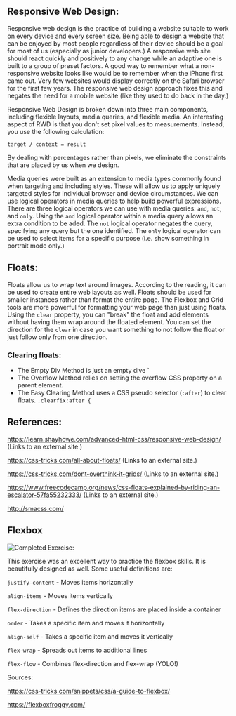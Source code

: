 ## Responsive Web Design:

Responsive web design is the practice of building a website suitable to work on every device and every screen size.  Being able to design a website that can be enjoyed by most people regardless of their device should be a goal for most of us (especially as junior developers.)  A responsive web site should react quickly and positively to any change while an adaptive one is built to a group of preset factors.  A good way to remember what a non-responsive website looks like would be to remember when the iPhone first came out.  Very few websites would display correctly on the Safari browser for the first few years.  The responsive web design approach fixes this and negates the need for a mobile website (like they used to do back in the day.)

Responsive Web Design is broken down into three main components, including flexible layouts, media queries, and flexible media.  An interesting aspect of RWD is that you don't set pixel values to measurements.  Instead, you use the following calculation: 

`target / context = result`

By dealing with percentages rather than pixels, we eliminate the constraints that are placed by us when we design.  

Media queries were built as an extension to media types commonly found when targeting and including styles.  These will allow us to apply uniquely targeted styles for individual browser and device circumstances.  We can use logical operators in media queries to help build powerful expressions.  There are three logical operators we can use with media queries: `and`, `not`, and `only`.  Using the `and` logical operator within a media query allows an extra condition to be aded.  The `not` logical operator negates the query, specifying any query but the one identified.  The `only` logical operator can be used to select items for a specific purpose (i.e. show something in portrait mode only.)

## Floats:

Floats allow us to wrap text around images.  According to the reading, it can be used to create entire web layouts as well. Floats should be used for smaller instances rather than format the entire page.  The Flexbox and Grid tools are more powerful for formatting your web page than just using floats.  Using the `clear` property, you can "break" the float and add elements without having them wrap around the floated element.  You can set the direction for the `clear` in case you want something to not follow the float or just follow only from one direction.  

### Clearing floats:

- The Empty Div Method is just an empty dive `<div style="clear: both;"></div>
- The Overflow Method relies on setting the overflow CSS property on a parent element.
- The Easy Clearing Method uses a CSS pseudo selector (`:after`) to clear floats.  `.clearfix:after {`

## References:

https://learn.shayhowe.com/advanced-html-css/responsive-web-design/ (Links to an external site.)

https://css-tricks.com/all-about-floats/ (Links to an external site.)

https://css-tricks.com/dont-overthink-it-grids/ (Links to an external site.)

https://www.freecodecamp.org/news/css-floats-explained-by-riding-an-escalator-57fa55232333/ (Links to an external site.)

http://smacss.com/

## Flexbox

![Completed Exercise:](https://bl6pap004files.storage.live.com/y4mR-DA82u5pGKl8Os5OTMqFhqHXLSuuxvvTIy9S4fDkF4ewytXg0SGQGA_K2eRoYcoIGsyNk628hXA8tbA0XzLcKg2ueA8U1U52u2wn-4fPXvjhPzVHTOBQIvcJMwt2czI8nh-j875IuD8bJKcuZ1HW2DYlH1uMrHdEMyBLAfb1PiwIrBaQY5rGoddjln5bLhB?width=660&height=332&cropmode=none)

This exercise was an excellent way to practice the flexbox skills.  It is beautifully designed as well.  Some useful definitions are:

`justify-content` - Moves items horizontally

`align-items` - Moves items vertically

`flex-direction` - Defines the direction items are placed inside a container

`order` - Takes a specific item and moves it horizontally

`align-self` - Takes a specific item and moves it vertically

`flex-wrap` - Spreads out items to additional lines

`flex-flow` - Combines flex-direction and flex-wrap (YOLO!)

Sources:

https://css-tricks.com/snippets/css/a-guide-to-flexbox/

https://flexboxfroggy.com/